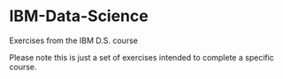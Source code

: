 # IBM-Data-Science
Exercises from the IBM D.S. course

Please note this is just a set of exercises intended to complete a specific course.
